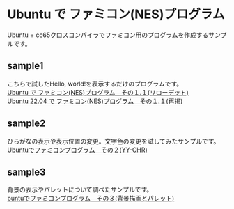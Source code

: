 # Ubuntu で ファミコン(NES)プログラム

Ubuntu + cc65クロスコンパイラでファミコン用のプログラムを作成するサンプルです。


## sample1

こちらで試したHello, world!を表示するだけのプログラムです。  
[Ubuntu で ファミコン(NES)プログラム　その１.１(リローデット)](https://symfoware.blog.fc2.com/blog-entry-1197.html)	  
[Ubuntu 22.04 で ファミコン(NES)プログラム　その１.１(再掲)](https://symfoware.blog.fc2.com/blog-entry-2665.html)	  

## sample2

ひらがなの表示や表示位置の変更。文字色の変更を試してみたサンプルです。  
[Ubuntuでファミコンプログラム　その２(YY-CHR)](https://symfoware.blog.fc2.com/blog-entry-1198.html)	  


## sample3

背景の表示やパレットについて調べたサンプルです。    
[buntuでファミコンプログラム　その３(背景描画とパレット)](https://symfoware.blog.fc2.com/blog-entry-1199.html)	  


